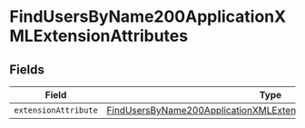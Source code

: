 # FindUsersByName200ApplicationXMLExtensionAttributes


## Fields

| Field                                                                                                                                                                     | Type                                                                                                                                                                      | Required                                                                                                                                                                  | Description                                                                                                                                                               |
| ------------------------------------------------------------------------------------------------------------------------------------------------------------------------- | ------------------------------------------------------------------------------------------------------------------------------------------------------------------------- | ------------------------------------------------------------------------------------------------------------------------------------------------------------------------- | ------------------------------------------------------------------------------------------------------------------------------------------------------------------------- |
| `extensionAttribute`                                                                                                                                                      | [FindUsersByName200ApplicationXMLExtensionAttributesExtensionAttribute](../../models/operations/findusersbyname200applicationxmlextensionattributesextensionattribute.md) | :heavy_minus_sign:                                                                                                                                                        | N/A                                                                                                                                                                       |